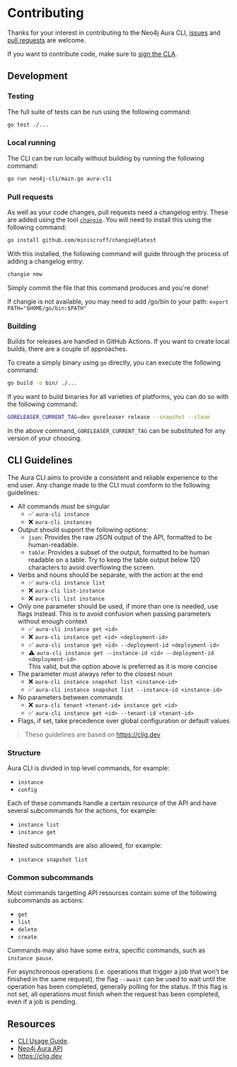 # Contributing

Thanks for your interest in contributing to the Neo4j Aura CLI, [issues](https://github.com/neo4j/aura-cli/issues) and [pull requests](https://github.com/neo4j/aura-cli/pulls) are welcome.

If you want to contribute code, make sure to [sign the CLA](https://neo4j.com/developer/contributing-code/#sign-cla).

## Development

### Testing

The full suite of tests can be run using the following command:

```bash
go test ./...
```

### Local running

The CLI can be run locally without building by running the following command:

```bash
go run neo4j-cli/main.go aura-cli
```

### Pull requests

As well as your code changes, pull requests need a changelog entry. These are added using the tool [`changie`](https://changie.dev/). You will need to install this using the following command:

```bash
go install github.com/miniscruff/changie@latest
```

With this installed, the following command will guide through the process of adding a changelog entry:

```bash
changie new
```

Simply commit the file that this command produces and you're done!

If changie is not available, you may need to add /go/bin to your path: `export PATH="$HOME/go/bin:$PATH"`

### Building

Builds for releases are handled in GitHub Actions. If you want to create local builds, there are a couple of approaches.

To create a simply binary using `go` directly, you can execute the following command:

```bash
go build -o bin/ ./...
```

If you want to build binaries for all varieties of platforms, you can do so with the following command:

```bash
GORELEASER_CURRENT_TAG=dev goreleaser release --snapshot --clean
```

In the above command, `GORELEASER_CURRENT_TAG` can be substituted for any version of your choosing.

## CLI Guidelines

The Aura CLI aims to provide a consistent and reliable experience to the end user. Any change made to the CLI must comform to the following guidelines:

-   All commands must be singular
    -   ✅ `aura-cli instance`
    -   ❌ `aura-cli instances`
-   Output should support the following options:
    -   `json`: Provides the raw JSON output of the API, formatted to be human-readable.
    -   `table`: Provides a subset of the output, formatted to be human readable on a table. Try to keep the table output below 120 characters to avoid overflowing the screen.
-   Verbs and nouns should be separate, with the action at the end
    -   ✅ `aura-cli instance list`
    -   ❌ `aura-cli list-instance`
    -   ❌ `aura-cli list instance`
-   Only one parameter should be used, if more than one is needed, use flags instead. This is to avoid confusion when passing parameters without enough context
    -   ✅ `aura-cli instance get <id>`
    -   ❌ `aura-cli instance get <id> <deployment-id>`
    -   ✅ `aura-cli instance get <id> --deployment-id <deployment-id>`
    -   ⚠️ `aura-cli instance get --instance-id <id> --deployment-id <deployment-id>`  
        This valid, but the option above is preferred as it is more concise
-   The parameter must always refer to the closest noun
    -   ❌ `aura-cli instance snapshot list <instance-id>`
    -   ✅ `aura-cli instance snapshot list --instance-id <instance-id>`
-   No parameters between commands
    -   ❌ `aura-cli tenant <tenant-id> instance get <id>`
    -   ✅ `aura-cli instance get <id> --tenant-id <tenant-id>`
-   Flags, if set, take precedence over global configuration or default values

> These guidelines are based on https://clig.dev

### Structure

Aura CLI is divided in top level commands, for example:

-   `instance`
-   `config`

Each of these commands handle a certain resource of the API and have several subcommands for the actions, for example:

-   `instance list`
-   `instance get`

Nested subcommands are also allowed, for example:

-   `instance snapshot list`

### Common subcommands

Most commands targetting API resources contain some of the following subcommands as actions:

-   `get`
-   `list`
-   `delete`
-   `create`

Commands may also have some extra, specific commands, such as `instance pause`.

For asynchronous operations (i.e. operations that trigger a job that won't be finished in the same request), the flag `--await` can be used to wait until the operation has been completed, generally polling for the status. If this flag is not set, all operations must finish when the request has been completed, even if a job is pending.

## Resources

-   [CLI Usage Guide](./docs/usageGuide/A%20Guide%20To%20The%20New%20Aura%20CLI.md).
-   [Neo4j Aura API](https://neo4j.com/docs/aura/platform/api/specification/)
-   https://clig.dev
